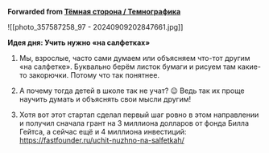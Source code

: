 **Forwarded from [Тёмная сторона / Темнографика](https://t.me/temno/6169)**

![[photo_357587258_97 - 20240909202847661.jpg]]

**Идея дня: Учить нужно «на салфетках»**

1. Мы, взрослые, часто сами думаем или объясняем что-тот другим «на салфетке». Буквально берём листок бумаги и рисуем там какие-то закорючки. Потому что так понятнее.

2. А почему тогда детей в школе так не учат? 😉 Ведь так их проще научить думать и объяснять свои мысли другим!

3. Хотя вот этот стартап сделал первый шаг ровно в этом направлении и получил сначала грант на 3 миллиона долларов от фонда Билла Гейтса, а сейчас ещё и 4 миллиона инвестиций: https://fastfounder.ru/uchit-nuzhno-na-salfetkah/